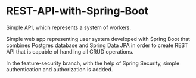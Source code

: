 # REST-API-with-Spring-Boot

Simple API, which represents a system of workers.

Simple web app representing user system developed with Spring Boot that
combines Postgres database and Spring Data JPA in order to create REST API that is
capable of handling all CRUD operations. 

In the feature-security branch, with the help of Spring Security, simple authentication and authorization is addded.
